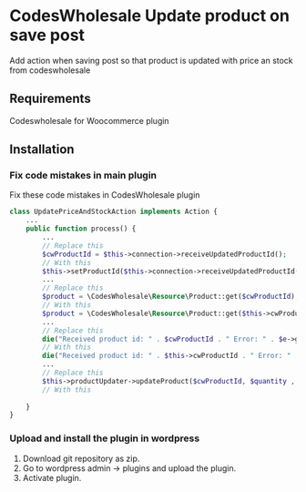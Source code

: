# CodesWholesale Update product on save post
Add action when saving post so that product is updated with price an stock from codeswholesale

## Requirements
Codeswholesale for Woocommerce plugin

## Installation
### Fix code mistakes in main plugin
Fix these code mistakes in CodesWholesale plugin

```php
class UpdatePriceAndStockAction implements Action {
    ...
    public function process() {
        ...
        // Replace this
        $cwProductId = $this->connection->receiveUpdatedProductId();
        // With this
        $this->setProductId($this->connection->receiveUpdatedProductId());
        ...
        // Replace this
        $product = \CodesWholesale\Resource\Product::get($cwProductId);
        // With this
        $product = \CodesWholesale\Resource\Product::get($this->cwProductId);
        ...
        // Replace this
        die("Received product id: " . $cwProductId . " Error: " . $e->getMessage());
        // With this
        die("Received product id: " . $this->cwProductId . " Error: " . $e->getMessage());
        ...
        // Replace this
        $this->productUpdater->updateProduct($cwProductId, $quantity , $priceSpread);
        // With this
        
    }
}

```

### Upload and install the plugin in wordpress
1. Download git repository as zip.
2. Go to wordpress admin -> plugins and upload the plugin.
3. Activate plugin.